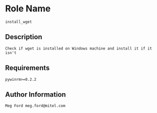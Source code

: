Role Name
=========

    install_wget


Description
-----------

    Check if wget is installed on Windows machine and install it if it isn't
    

Requirements
------------

    pywinrm>=0.2.2


Author Information
------------------

    Meg Ford meg.ford@mitel.com
